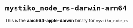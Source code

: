 # `mystiko_node_rs-darwin-arm64`

This is the **aarch64-apple-darwin** binary for `mystiko_node_rs`
